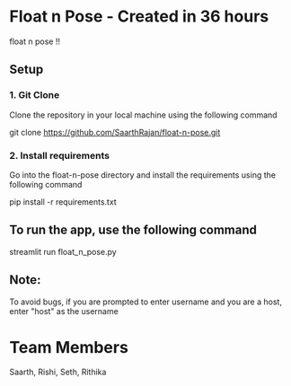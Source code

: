 # Float n Pose - Created in 36 hours
float n pose !!

## Setup

### 1. Git Clone
Clone the repository in your local machine using the following command

git clone https://github.com/SaarthRajan/float-n-pose.git

### 2. Install requirements
Go into the float-n-pose directory and install the requirements using the following command

pip install -r requirements.txt

## To run the app, use the following command

streamlit run float_n_pose.py

## Note:
To avoid bugs, if you are prompted to enter username and you are a host, enter "host" as the username

# Team Members
Saarth, Rishi, Seth, Rithika
